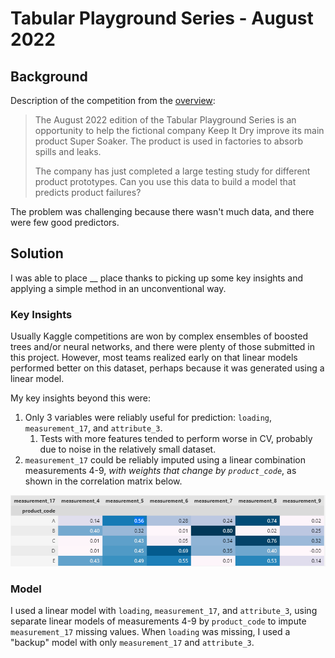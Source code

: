 # Tabular Playground Series - August 2022

## Background

Description of the competition from the [overview](https://www.kaggle.com/competitions/tabular-playground-series-aug-2022):

> The August 2022 edition of the Tabular Playground Series is an opportunity to help the fictional company Keep It Dry improve its main product Super Soaker. The product is used in factories to absorb spills and leaks.
>
> The company has just completed a large testing study for different product prototypes. Can you use this data to build a model that predicts product failures?

The problem was challenging because there wasn't much data, and there were few good predictors.

## Solution

I was able to place __ place thanks to picking up some key insights and applying a simple method in an unconventional way.

### Key Insights

Usually Kaggle competitions are won by complex ensembles of boosted trees and/or neural networks, and there were plenty of those submitted in this project. However, most teams realized early on that linear models performed better on this dataset, perhaps because it was generated using a linear model.

My key insights beyond this were:

1. Only 3 variables were reliably useful for prediction: `loading`, `measurement_17`, and `attribute_3`.
      1. Tests with more features tended to perform worse in CV, probably due to noise in the relatively small dataset.
2. `measurement_17` could be reliably imputed using a linear combination measurements 4-9, _with weights that change by `product_code`_, as shown in the correlation matrix below.

![](./images/measurement_17_mat.png)

### Model

I used a linear model with `loading`, `measurement_17`, and `attribute_3`, using separate linear models of measurements 4-9 by `product_code` to impute `measurement_17` missing values. When `loading` was missing, I used a "backup" model with only `measurement_17` and `attribute_3`.
